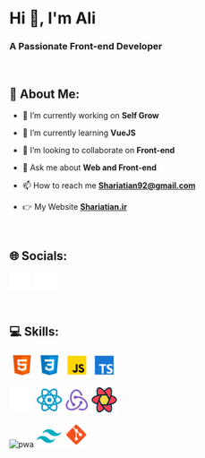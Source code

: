 <h1 align="left">Hi 👋, I'm Ali</h1>
<h3 align="left">A Passionate Front-end Developer</h3>

<br />

<h2 align="left">💫 About Me:</h2>

-  🔭 I’m currently working on **Self Grow**

-  🌱 I’m currently learning **VueJS**

-  👯 I’m looking to collaborate on **Front-end**

-  💬 Ask me about **Web and Front-end**

-  📫 How to reach me **Shariatian92@gmail.com**

-  👉 My Website **[Shariatian.ir](https://shariatian.ir)**

<br>

<h2 align="left">🌐 Socials:</h2>
<p align="left">
<a href="https://linkedin.com/in/alishariatian" target="_blank"><img align="center" src="./public/img/linkedin.svg" alt="ali shariatian linkedin" height="30" width="40" /></a>
<a href="https://twitter.com/ali_shariatian" target="_blank"><img align="center" src="./public/img/x.svg" alt="ali shariatian x" height="30" width="40" /></a>
</p>

<br>

<h2 align="left">💻 Skills:</h2>
<p align="left">
<img src="./public/img/html.svg" alt="html5" width="45" height="45"/>
<img src="./public/img/css.svg" alt="css3" width="45" height="45"/>
<img src="./public/img/js.svg" alt="javascript" width="45" height="45"/>
<img src="./public/img/ts.svg" alt="typescript" width="45" height="45"/>
</p>
<p align="left">
<img src="./public/img/nextjs.svg" alt="next" width="45" height="45"/>
<img src="./public/img/reactjs.svg" alt="react" width="45" height="45"/>
<img src="./public/img/redux.svg" alt="redux" width="45" height="45"/>
<img src="./public/img/react-query.svg" alt="react query" width="45" height="45"/>
</p>
<p align="left">
<img src="./public/img/pwa.svg" alt="pwa" width="45" height="40"/>
<img src="./public/img/tailwind.svg" alt="tailwind" width="45" height="40"/>
<img src="./public/img/git.svg" alt="git" width="45" height="45"/>
</p>
